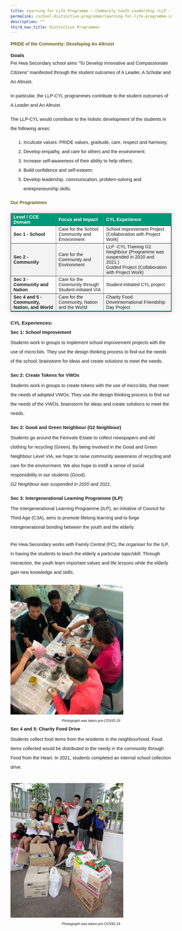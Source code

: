 ```yaml
---
title: Learning for Life Programme – Community Youth Leadership (LLP – CYL)
permalink: /school-distinctive-programme/learning-for-life-programme-community-youth-leadership-llp-cyl/
description: ""
third_nav_title: Distinctive Programmes
---
```

<h4 style="color:#635f1a;font-weight:bold;font-family:sans-serif;">PRIDE of the Community: Developing An Altruist</h4>

<p style="margin-top:15px;font-size:15.5px;"><strong style="font-family:sans-serif;">Goals</strong></p>

<p style="font-size:14.5px; line-height:2;margin:-15px 0 13px 0px;font-family:sans-serif;">Pei Hwa Secondary school aims “To Develop Innovative and Compassionate Citizens” manifested through the student outcomes of A Leader, A Scholar and An Altruist.</p>

<p style="margin-top:15px;font-size:14.5px; line-height:2;font-family:sans-serif;">In particular, the LLP-CYL programmes contribute to the student outcomes of A Leader and An Altruist.</p>

<p style="margin-top:15px;font-size:14.5px; line-height:2;font-family:sans-serif;">The LLP-CYL would contribute to the holistic development of the students in the following areas:</p>

<ol style="margin-top:5px;">
<li style="font-size:14.5px; line-height:2;margin-left:17px;font-family:sans-serif;">Inculcate values: PRIDE values, gratitude, care, respect and harmony;</li>
<li style="font-size:14.5px; line-height:2;margin-left:17px;font-family:sans-serif;">Develop empathy, and care for others and the environment;</li>
<li style="font-size:14.5px; line-height:2;margin-left:17px;font-family:sans-serif;">Increase self-awareness of their ability to help others;</li>
<li style="font-size:14.5px; line-height:2;margin-left:17px;font-family:sans-serif;">Build confidence and self-esteem;</li>
<li style="font-size:14.5px; line-height:2;margin-left:17px;font-family:sans-serif;">Develop leadership, communication, problem-solving and entrepreneurship skills.</li>
</ol>

<h4 style="color:#635f1a;font-weight:bold;font-family:sans-serif;">Our Programmes</h4>

<table border="1" style="border-collapse: collapse;margin: 25px 0;font-size:14.5px;font-family: sans-serif;box-shadow: 0 0 20px rgba(0, 0, 0, 0.15);">
<thead style="background-color: #009879; font-weight: bold; font-size: 14.5px;">
<tr>
				<td style="text-align:left;color:white;font-family:sans-serif;">Level / CCE Domain</td>
				<td style="text-align:left;color:white;font-family:sans-serif;">Focus and Impact</td>
				<td style="text-align:left;color:white;font-family:sans-serif;">CYL Experience</td>
	</tr>
</thead>
	
<tbody>
<tr>
				<td><strong style="font-family:sans-serif;">Sec 1 - School</strong></td>
				<td style="font-family:sans-serif;margin-bottom:5px;">Care for the School Community and Environment</td>
				<td style="font-family:sans-serif;margin-bottom:5px;">School Improvement Project (Collaboration with Project Work)</td>
	</tr>

<tr style="background-color: #f3f3f3;">
				<td><strong style="font-family:sans-serif;">Sec 2 - Community</strong></td>
				<td style="font-family:sans-serif;margin-bottom:5px;">Care for the Community and Environment</td>
				<td style="font-family:sans-serif;margin-bottom:5px;">LLP -CYL Training G2 Neighbour (Programme was suspended in 2020 and 2021.)<br>Guided Project (Collaboration with Project Work)</td>
	</tr>
			
<tr>
				<td><strong style="font-family:sans-serif;">Sec 3 - Community and Nation</strong></td>
				<td style="font-family:sans-serif;margin-bottom:5px;">Care for the Community through Student-initiated VIA</td>
				<td style="font-family:sans-serif;margin-bottom:5px;">Student-initiated CYL project</td>
	</tr>
			
<tr style="background-color: #f3f3f3;border-bottom: 2px solid #009879;">
				<td><strong style="font-family:sans-serif;">Sec 4 and 5 -Community, Nation, and World	</strong></td>
				<td style="font-family:sans-serif;margin-bottom:5px;">Care for the Community, Nation and the World</td>
				<td style="font-family:sans-serif;margin-bottom:5px;">Charity Food DriveInternational Friendship Day Project</td>
	</tr>
			
</tbody>
</table>

<p style="margin-top:15px;font-size:15.5px;"><strong style="font-family:sans-serif;">CYL Experiences:</strong></p>

<p style="font-size:14.5px; line-height:2;margin:-10px 0 13px 0px;font-family:sans-serif;"><strong style="font-family:sans-serif;">Sec 1: School Improvement</strong></p>

<p style="font-size:14.5px; line-height:2;margin:-10px 0 25px 0px;font-family:sans-serif;">Students work in groups to implement school improvement projects with the use of micro:bits. They use the design thinking process to find out the needs of the school, brainstorm for ideas and create solutions to meet the needs.</p>

<p style="font-size:14.5px; line-height:2;margin:-10px 0 13px 0px;font-family:sans-serif;"><strong style="font-family:sans-serif;">Sec 2: Create Tokens for VWOs</strong></p>
<p style="font-size:14.5px; line-height:2;margin:-10px 0 25px 0px;font-family:sans-serif;">Students work in groups to create tokens with the use of micro:bits, that meet the needs of adopted VWOs. They use the design thinking process to find out the needs of the VWOs, brainstorm for ideas and create solutions to meet the needs.</p>

<p style="font-size:14.5px; line-height:2;margin:-10px 0 13px 0px;font-family:sans-serif;"><strong style="font-family:sans-serif;">Sec 2: Good and Green Neighbour (G2 Neighbour)</strong></p>
<p style="font-size:14.5px; line-height:2;margin:-10px 0 25px 0px;font-family:sans-serif;">Students go around the Fernvale Estate to collect newspapers and old clothing for recycling (Green). By being involved in the Good and Green Neighbour Level VIA, we hope to raise community awareness of recycling and care for the environment. We also hope to instill a sense of social responsibility in our students (Good).
<br><em style="font-family:sans-serif;">G2 Neighbour was suspended in 2020 and 2021.</em></p>

<p style="font-size:14.5px; line-height:2;margin:-10px 0 13px 0px;font-family:sans-serif;"><strong style="font-family:sans-serif;">Sec 3: Intergenerational Learning Programme (ILP)</strong></p>
<p style="font-size:14.5px; line-height:2;margin:-10px 0 25px 0px;font-family:sans-serif;">The Intergenerational Learning Programme (ILP), an initiative of Council for Third Age (C3A), aims to promote lifelong learning and to forge intergenerational bonding between the youth and the elderly.</p>
<p style="margin-top:15px;font-size:14.5px; line-height:2;font-family:sans-serif;">Pei Hwa Secondary works with Family Central (FC), the organiser for the ILP, in having the students to teach the elderly a particular topic/skill. Through interaction, the youth learn important values and life lessons while the elderly gain new knowledge and skills.</p>

<img style="width: 70%;margin-top:10px;" src="/images/LLP-01.jpg">
<p style="font-size:11px; line-height:2;text-align:center; margin-top:5px;"><em style="font-family:sans-serif;">Photograph was taken pre-COVID-19</em></p>

<p style="font-size:14.5px; line-height:2;margin:-10px 0 13px 0px;font-family:sans-serif;"><strong style="font-family:sans-serif;">Sec 4 and 5: Charity Food Drive</strong></p>
<p style="font-size:14.5px; line-height:2;margin:-10px 0 25px 0px;font-family:sans-serif;">Students collect food items from the residents in the neighbourhood. Food items collected would be distributed to the needy in the community through Food from the Heart. In 2021, students completed an internal school collection drive.</p>

<img style="width: 70%;margin-top:10px;" src="/images/LLP-02.jpg">
<p style="font-size:11px; line-height:2; text-align:center; margin-top:5px;"><em style="font-family:sans-serif;">Photograph was taken pre-COVID-19</em></p>
